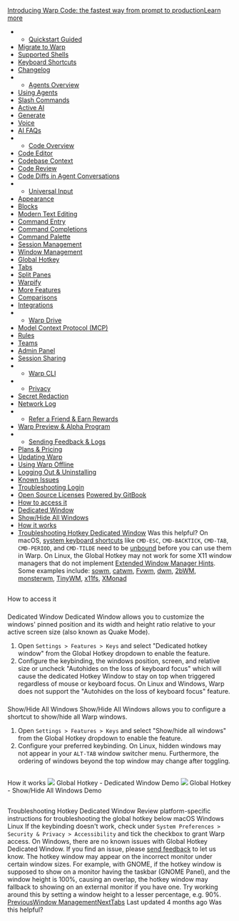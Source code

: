 [Introducing Warp Code: the fastest way from prompt to productionLearn more ](https://www.warp.dev/blog/introducing-warp-code-prompt-to-prod)
 * * [Quickstart Guided](/)
 * [Migrate to Warp](/getting-started/migrate-to-warp)
 * [Supported Shells](/getting-started/supported-shells)
 * [Keyboard Shortcuts](/getting-started/keyboard-shortcuts)
 * [Changelog](/getting-started/changelog)
 * * [Agents Overview](/agents/agents-overview)
 * [Using Agents](/agents/using-agents)
 * [Slash Commands](/agents/slash-commands)
 * [Active AI](/agents/active-ai)
 * [Generate](/agents/generate)
 * [Voice](/agents/voice)
 * [AI FAQs](/agents/ai-faqs)
 * * [Code Overview](/code/code-overview)
 * [Code Editor](/code/code-editor)
 * [Codebase Context](/code/codebase-context)
 * [Code Review](/code/code-review)
 * [Code Diffs in Agent Conversations](/code/reviewing-code)
 * * [Universal Input](/terminal/universal-input)
 * [Appearance](/terminal/appearance)
 * [Blocks](/terminal/blocks)
 * [Modern Text Editing](/terminal/editor)
 * [Command Entry](/terminal/entry)
 * [Command Completions](/terminal/command-completions)
 * [Command Palette](/terminal/command-palette)
 * [Session Management](/terminal/sessions)
 * [Window Management](/terminal/windows)
 * [Global Hotkey](/terminal/windows/global-hotkey)
 * [Tabs](/terminal/windows/tabs)
 * [Split Panes](/terminal/windows/split-panes)
 * [Warpify](/terminal/warpify)
 * [More Features](/terminal/more-features)
 * [Comparisons](/terminal/comparisons)
 * [Integrations](/terminal/integrations-and-plugins)
 * * [Warp Drive](/knowledge-and-collaboration/warp-drive)
 * [Model Context Protocol (MCP)](/knowledge-and-collaboration/mcp)
 * [Rules](/knowledge-and-collaboration/rules)
 * [Teams](/knowledge-and-collaboration/teams)
 * [Admin Panel](/knowledge-and-collaboration/admin-panel)
 * [Session Sharing](/knowledge-and-collaboration/session-sharing)
 * * [Warp CLI](/developers/cli)
 * * [Privacy](/privacy/privacy)
 * [Secret Redaction](/privacy/secret-redaction)
 * [Network Log](/privacy/network-log)
 * * [Refer a Friend & Earn Rewards](/community/refer-a-friend)
 * [Warp Preview & Alpha Program](/community/warp-preview-and-alpha-program)
 * * [Sending Feedback & Logs](/support-and-billing/sending-us-feedback)
 * [Plans & Pricing](/support-and-billing/plans-and-pricing)
 * [Updating Warp](/support-and-billing/updating-warp)
 * [Using Warp Offline](/support-and-billing/using-warp-offline)
 * [Logging Out & Uninstalling](/support-and-billing/uninstalling-warp)
 * [Known Issues](/support-and-billing/known-issues)
 * [Troubleshooting Login](/support-and-billing/troubleshooting-login-issues)
 * [Open Source Licenses](/support-and-billing/licenses)
[Powered by GitBook](https://www.gitbook.com/?utm_source=content&utm_medium=trademark&utm_campaign=-MbqIgTw17KQvq_DQuRr)
 * [How to access it](#how-to-access-it)
 * [Dedicated Window](#dedicated-window)
 * [Show/Hide All Windows](#show-hide-all-windows)
 * [How it works](#how-it-works)
 * [Troubleshooting Hotkey Dedicated Window](#troubleshooting-hotkey-dedicated-window)
Was this helpful?
On macOS, [system keyboard shortcuts](https://support.apple.com/en-us/HT201236) like `CMD-ESC`, `CMD-BACKTICK`, `CMD-TAB`, `CMD-PERIOD`, and `CMD-TILDE` need to be [unbound](https://support.apple.com/guide/mac-help/keyboard-shortcuts-mchlp2262/mac) before you can use them in Warp.
On Linux, the Global Hotkey may not work for some X11 window managers that do not implement [Extended Window Manager Hints](https://en.wikipedia.org/wiki/Extended_Window_Manager_Hints). Some examples include: [sowm](https://github.com/dylanaraps/sowm), [catwm](https://github.com/pyknite/catwm), [Fvwm](https://www.fvwm.org/), [dwm](https://dwm.suckless.org/), [2bWM](https://github.com/venam/2bwm), [monsterwm](https://github.com/c00kiemon5ter/monsterwm), [TinyWM](https://github.com/mackstann/tinywm), [x11fs](https://github.com/sdhand/x11fs), [XMonad](https://xmonad.org/)
## 
[](#how-to-access-it)
How to access it
### 
[](#dedicated-window)
Dedicated Window
Dedicated Window allows you to customize the windows' pinned position and its width and height ratio relative to your active screen size (also known as Quake Mode).
 1. Open `Settings > Features > Keys` and select "Dedicated hotkey window" from the Global Hotkey dropdown to enable the feature.
 2. Configure the keybinding, the windows position, screen, and relative size or uncheck "Autohides on the loss of keyboard focus" which will cause the dedicated Hotkey Window to stay on top when triggered regardless of mouse or keyboard focus.
On Linux and Windows, Warp does not support the "Autohides on the loss of keyboard focus" feature.
### 
[](#show-hide-all-windows)
Show/Hide All Windows
Show/Hide All Windows allows you to configure a shortcut to show/hide all Warp windows.
 1. Open `Settings > Features > Keys` and select "Show/hide all windows" from the Global Hotkey dropdown to enable the feature.
 2. Configure your preferred keybinding.
On Linux, hidden windows may not appear in your `ALT-TAB` window switcher menu. Furthermore, the ordering of windows beyond the top window may change after toggling.
## 
[](#how-it-works)
How it works
![](https://docs.warp.dev/~gitbook/image?url=https%3A%2F%2F2297236823-files.gitbook.io%2F%7E%2Ffiles%2Fv0%2Fb%2Fgitbook-x-prod.appspot.com%2Fo%2Fspaces%252F-MbqIgTw17KQvq_DQuRr%252Fuploads%252Fgit-blob-048acf9fd85b0fa2129bb90a1b3d8a2d1f911f5b%252FDedicated%2520Window.gif%3Falt%3Dmedia&width=768&dpr=4&quality=100&sign=21e1a9a6&sv=2)
Global Hotkey - Dedicated Window Demo
![](https://docs.warp.dev/~gitbook/image?url=https%3A%2F%2F2297236823-files.gitbook.io%2F%7E%2Ffiles%2Fv0%2Fb%2Fgitbook-x-prod.appspot.com%2Fo%2Fspaces%252F-MbqIgTw17KQvq_DQuRr%252Fuploads%252Fgit-blob-af6164e0085e8fa8f3d2ff3602178e4c9343332c%252FShow-Hide%2520All%2520Windows.gif%3Falt%3Dmedia&width=768&dpr=4&quality=100&sign=55679827&sv=2)
Global Hotkey - Show/Hide All Windows Demo
## 
[](#troubleshooting-hotkey-dedicated-window)
Troubleshooting Hotkey Dedicated Window
Review platform-specific instructions for troubleshooting the global hotkey below
macOS
Windows
Linux
If the keybinding doesn't work, check under `System Preferences > Security & Privacy > Accessibility` and tick the checkbox to grant Warp access.
On Windows, there are no known issues with Global Hotkey Dedicated Window. If you find an issue, please [send feedback](/support-and-billing/sending-us-feedback) to let us know.
The hotkey window may appear on the incorrect monitor under certain window sizes. For example, with GNOME, if the hotkey window is supposed to show on a monitor having the taskbar (GNOME Panel), and the window height is 100%, causing an overlap, the hotkey window may fallback to showing on an external monitor if you have one. Try working around this by setting a window height to a lesser percentage, e.g. 90%.
[PreviousWindow Management](/terminal/windows)[NextTabs](/terminal/windows/tabs)
Last updated 4 months ago
Was this helpful?